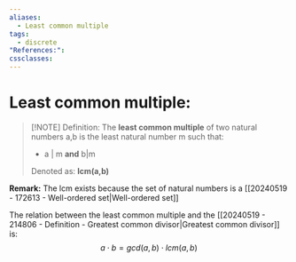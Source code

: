 ```yaml
---
aliases:
  - Least common multiple
tags:
  - discrete
"References:": 
cssclasses:
---
```

# Least common multiple: 


> [!NOTE] Definition: 
> The **least common multiple** of two natural numbers a,b is the least natural number m such that: 
> + a | m **and** b|m
>   
> Denoted as: **lcm(a,b)**

**Remark:** The lcm exists because the set of natural numbers is a [[20240519 - 172613 - Well-ordered set|Well-ordered set]]

The relation between the least common multiple and the [[20240519 - 214806 - Definition - Greatest common divisor|Greatest common divisor]] is: 
$$
a \cdot b = gcd(a,b) \cdot lcm(a,b)
$$